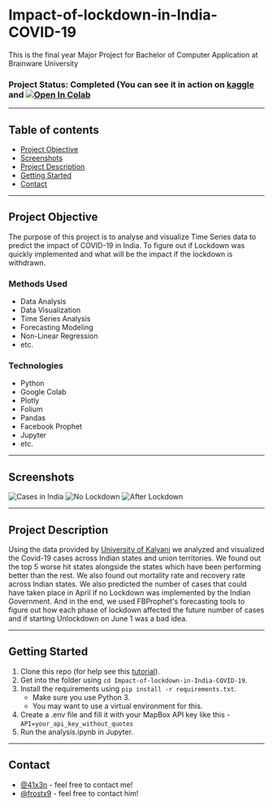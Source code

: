 # Impact-of-lockdown-in-India-COVID-19
This is the final year Major Project for Bachelor of Computer Application at Brainware University

### Project Status: Completed (You can see it in action on [kaggle](https://www.kaggle.com/anindya41x3n/impact-of-lockdown-in-india-covid-19) and [![Open In Colab](https://colab.research.google.com/assets/colab-badge.svg)](https://colab.research.google.com/drive/1ozZrwKWw7rHYlrnV71Lp74Fp1iiI4WCk?usp=sharing)
---
## Table of contents
* [Project Objective](#Project-Objective)
* [Screenshots](#Screenshots)
* [Project Description](#Project-Description)
* [Getting Started](#Getting-Started)
* [Contact](#contact)
---
## Project Objective
The purpose of this project is to analyse and visualize Time Series data to predict the impact of COVID-19 in India. To figure out if Lockdown was quickly implemented and what will be the impact if the lockdown is withdrawn.

### Methods Used
* Data Analysis
* Data Visualization
* Time Series Analysis
* Forecasting Modeling
* Non-Linear Regression
* etc.

### Technologies
* Python
* Google Colab
* Plotly
* Folium
* Pandas
* Facebook Prophet
* Jupyter
* etc. 
---

## Screenshots
![Cases in India](https://imgur.com/eAbhcGi.png)
![No Lockdown](https://imgur.com/K3lwiF2.png)
![After Lockdown](https://imgur.com/D72MOYV.png)

---

## Project Description
Using the data provided by [University of Kalyani](https://github.com/kalyaniuniversity/COVID-19-Datasets) we analyzed and visualized the Covid-19 cases across Indian states and union territories. We found out the top 5 worse hit states alongside the states which have been performing better than the rest. We also found out mortality rate and recovery rate across Indian states. We also predicted the number of cases that could have taken place in April if no Lockdown was implemented by the Indian Government. And in the end, we used FBProphet's forecasting tools to figure out how each phase of lockdown affected the future number of cases and if starting Unlockdown on June 1 was a bad idea.

---

## Getting Started

1. Clone this repo (for help see this [tutorial](https://help.github.com/articles/cloning-a-repository/)).
2. Get into the folder using `cd Impact-of-lockdown-in-India-COVID-19`.
3. Install the requirements using `pip install -r requirements.txt`.
    * Make sure you use Python 3.
    * You may want to use a virtual environment for this.
4. Create a .env file and fill it with your MapBox API key like this - `API=your_api_key_without_quotes`
5. Run the analysis.ipynb in Jupyter.
 
---

## Contact
  * [@41x3n](https://twitter.com/41x3n) - feel free to contact me!
  * [@frostx9](https://github.com/frostx9) - feel free to contact him!

